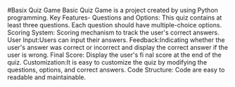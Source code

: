 #Basix Quiz Game
Basic Quiz Game is a project created by using Python programming.
Key Features-
Questions and Options: This quiz contains at least three questions. Each question should have multiple-choice options.
Scoring System: Scoring mechanism to track the user's correct answers.
User Input:Users can input their answers. 
Feedback:Indicating whether the user's answer was correct or incorrect and display the correct answer if the user is wrong.
Final Score: Display the user's fi nal score at the end of the quiz.
Customization:It is easy to customize the quiz by modifying the questions, options, and correct answers.
Code Structure: Code are easy to readable and maintainable.
